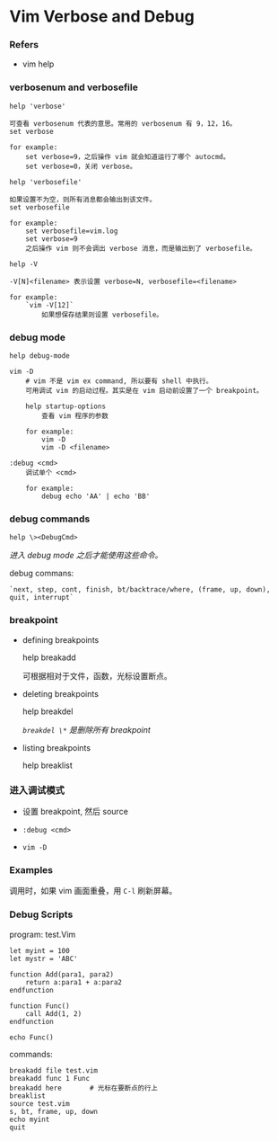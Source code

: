 # Vim Verbose and Debug

### Refers

- vim help

### verbosenum and verbosefile

`help 'verbose'`

    可查看 verbosenum 代表的意思。常用的 verbosenum 有 9，12，16。
    set verbose

    for example:
        set verbose=9，之后操作 vim 就会知道运行了哪个 autocmd。
        set verbose=0，关闭 verbose。

`help 'verbosefile'`

    如果设置不为空，则所有消息都会输出到该文件。
    set verbosefile

    for example:
        set verbosefile=vim.log
        set verbose=9
        之后操作 vim 则不会调出 verbose 消息，而是输出到了 verbosefile。

`help -V`

    -V[N]<filename> 表示设置 verbose=N, verbosefile=<filename>

    for example:
        `vim -V[12]`
            如果想保存结果则设置 verbosefile。

### debug mode

`help debug-mode`

    vim -D
        # vim 不是 vim ex command, 所以要有 shell 中执行。
        可用调试 vim 的启动过程。其实是在 vim 启动前设置了一个 breakpoint。

        help startup-options
            查看 vim 程序的参数

        for example:
            vim -D
            vim -D <filename>

    :debug <cmd>
        调试单个 <cmd>

        for example:
            debug echo 'AA' | echo 'BB'

### debug commands

`help \><DebugCmd>`

*进入 debug mode 之后才能使用这些命令。*

debug commans:

    `next, step, cont, finish, bt/backtrace/where, (frame, up, down), quit, interrupt`

### breakpoint

- defining breakpoints

    help breakadd

    可根据相对于文件，函数，光标设置断点。

- deleting breakpoints

    help breakdel

    *`breakdel \*` 是删除所有 breakpoint*

- listing breakpoints

    help breaklist

### 进入调试模式

- 设置 breakpoint, 然后 source

- `:debug <cmd>`

- `vim -D`

### Examples

调用时，如果 vim 画面重叠，用 `C-l` 刷新屏幕。

### Debug Scripts

program: test.Vim

    let myint = 100
    let mystr = 'ABC'

    function Add(para1, para2)
        return a:para1 + a:para2
    endfunction

    function Func()
        call Add(1, 2)
    endfunction

    echo Func()

commands:

    breakadd file test.vim
    breakadd func 1 Func
    breakadd here       # 光标在要断点的行上
    breaklist
    source test.vim
    s, bt, frame, up, down
    echo myint
    quit
